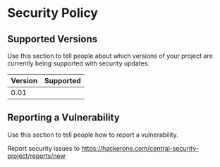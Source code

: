 # Security Policy

## Supported Versions

Use this section to tell people about which versions of your project are
currently being supported with security updates.

| Version | Supported          |
| ------- | ------------------ |
| 0.01    | <tbd>              |

## Reporting a Vulnerability

Use this section to tell people how to report a vulnerability.

Report security issues to https://hackerone.com/central-security-project/reports/new
